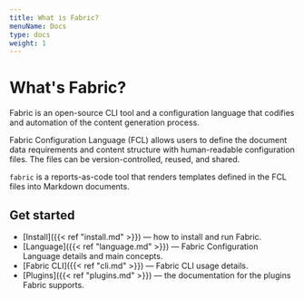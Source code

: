 ```yaml
---
title: What is Fabric?
menuName: Docs
type: docs
weight: 1
---
```


# What's Fabric?

Fabric is an open-source CLI tool and a configuration language that codifies and automation of the content generation process.

Fabric Configuration Language (FCL) allows users to define the document data requirements and content structure with human-readable configuration files. The files can be version-controlled, reused, and shared.

`fabric` is a reports-as-code tool that renders templates defined in the FCL files into Markdown documents.

## Get started

- [Install]({{< ref "install.md" >}}) — how to install and run Fabric.
- [Language]({{< ref "language.md" >}}) — Fabric Configuration Language details and main concepts.
- [Fabric CLI]({{< ref "cli.md" >}}) — Fabric CLI usage details.
- [Plugins]({{< ref "plugins.md" >}}) — the documentation for the plugins Fabric supports.
